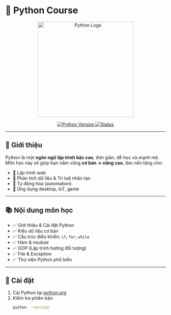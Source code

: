 # 🐍 Python Course

<p align="center">
  <img src="https://www.python.org/static/community_logos/python-logo-master-v3-TM.png" width="300" alt="Python Logo">
</p>

<p align="center">
  <a href="https://www.python.org/">
    <img src="https://img.shields.io/badge/Python-3.12-blue?logo=python" alt="Python Version">
  </a>
  <a href="https://github.com/your-username/your-repo">
    <img src="https://img.shields.io/badge/Status-Learning-success?style=flat" alt="Status">
  </a>
</p>

---

## 📘 Giới thiệu
Python là một **ngôn ngữ lập trình bậc cao**, đơn giản, dễ học và mạnh mẽ.  
Môn học này sẽ giúp bạn nắm vững **cơ bản → nâng cao**, làm nền tảng cho:
- 🔹 Lập trình web
- 🔹 Phân tích dữ liệu & Trí tuệ nhân tạo
- 🔹 Tự động hóa (automation)
- 🔹 Ứng dụng desktop, IoT, game

---

## 📚 Nội dung môn học
- ✅ Giới thiệu & Cài đặt Python  
- ✅ Kiểu dữ liệu cơ bản  
- ✅ Cấu trúc điều khiển: `if`, `for`, `while`  
- ✅ Hàm & module  
- ✅ OOP (Lập trình hướng đối tượng)  
- ✅ File & Exception  
- ✅ Thư viện Python phổ biến  

---

## 🚀 Cài đặt
1. Cài Python tại [python.org](https://www.python.org/downloads/)  
2. Kiểm tra phiên bản:
   ```bash
   python --version
